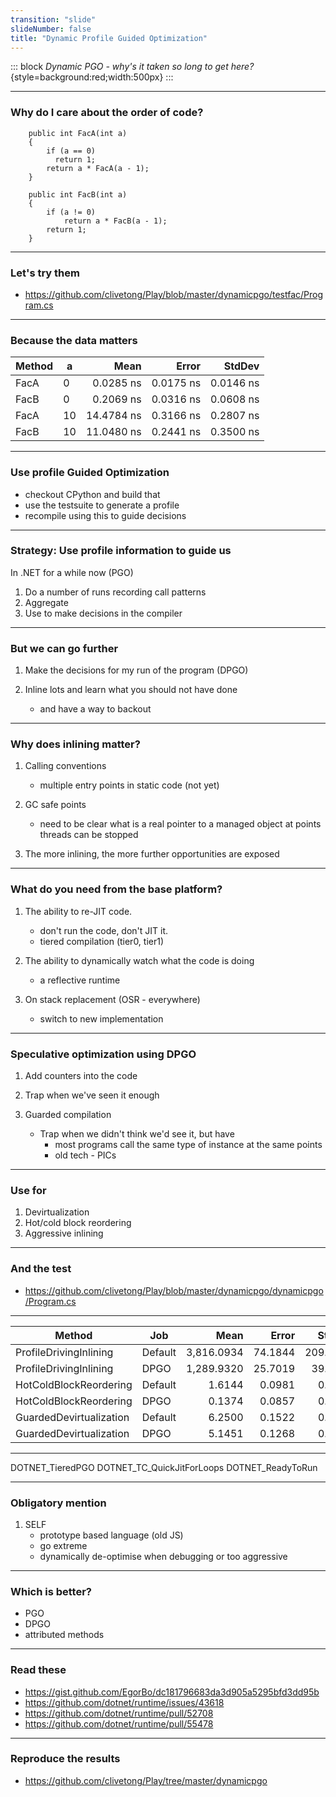 ```yaml
---
transition: "slide"
slideNumber: false
title: "Dynamic Profile Guided Optimization"
---
```


::: block
*Dynamic PGO - why's it taken so long to get here?* {style=background:red;width:500px}
::: 

---

### Why do I care about the order of code?

```
    public int FacA(int a)
    {
        if (a == 0)
          return 1;
        return a * FacA(a - 1);
    }

    public int FacB(int a)
    {
        if (a != 0)
            return a * FacB(a - 1);
        return 1;
    }
```

---


### Let's try them

- https://github.com/clivetong/Play/blob/master/dynamicpgo/testfac/Program.cs



---



### Because the data matters



| Method |  a |       Mean |     Error |    StdDev |
|------- |--- |-----------:|----------:|----------:|
|   FacA |  0 |  0.0285 ns | 0.0175 ns | 0.0146 ns |
|   FacB |  0 |  0.2069 ns | 0.0316 ns | 0.0608 ns |
|   FacA | 10 | 14.4784 ns | 0.3166 ns | 0.2807 ns |
|   FacB | 10 | 11.0480 ns | 0.2441 ns | 0.3500 ns |


---

### Use profile Guided Optimization


- checkout CPython and build that
- use the testsuite to generate a profile
- recompile using this to guide decisions

---


### Strategy: Use profile information to guide us

In .NET for a while now (PGO)

1. Do a number of runs recording call patterns
2. Aggregate
3. Use to make decisions in the compiler

---

### But we can go further

1. Make the decisions for my run of the program (DPGO)

2. Inline lots and learn what you should not have done
    - and have a way to backout


---

### Why does inlining matter?

1. Calling conventions
    - multiple entry points in static code (not yet)

2. GC safe points
    - need to be clear what is a real pointer to a managed object at points threads can be stopped

3. The more inlining, the more further opportunities are exposed


---


### What do you need from the base platform?

1.  The ability to re-JIT code.
    - don't run the code, don't JIT it.
    - tiered compilation (tier0, tier1)

2. The ability to dynamically watch what the code is doing
    - a reflective runtime

3. On stack replacement (OSR - everywhere)
    - switch to new implementation


---



### Speculative optimization using DPGO

1. Add counters into the code

2. Trap when we've seen it enough

3. Guarded compilation
   -  Trap when we didn't think we'd see it, but have  
        - most programs call the same type of instance at the same points 
        - old tech - PICs


---

### Use for

1. Devirtualization
2. Hot/cold block reordering
3. Aggressive inlining

---


### And the test

- https://github.com/clivetong/Play/blob/master/dynamicpgo/dynamicpgo/Program.cs


---



|                  Method |          Job |          Mean |      Error |      StdDev |
|------------------------ |------------- |--------------:|-----------:|------------:|
|  ProfileDrivingInlining | Default | 3,816.0934 | 74.1844 | 209.2385 |
|  ProfileDrivingInlining | DPGO | 1,289.9320 | 25.7019 |  39.2495 |
|  HotColdBlockReordering | Default|     1.6144 |  0.0981 |   0.1310 |
|  HotColdBlockReordering | DPGO |     0.1374 |  0.0857 |   0.0760 |
| GuardedDevirtualization | Default|     6.2500 |  0.1522 |   0.2277 |
| GuardedDevirtualization | DPGO |     5.1451 |  0.1268 |   0.1303 |


---



DOTNET_TieredPGO
DOTNET_TC_QuickJitForLoops
DOTNET_ReadyToRun


---

### Obligatory mention

1. SELF 
    - prototype based language (old JS)
    - go extreme
    - dynamically de-optimise when debugging or too aggressive

---

### Which is better?

- PGO 
- DPGO
- attributed methods

---


### Read these

- https://gist.github.com/EgorBo/dc181796683da3d905a5295bfd3dd95b
- https://github.com/dotnet/runtime/issues/43618
- https://github.com/dotnet/runtime/pull/52708
- https://github.com/dotnet/runtime/pull/55478

---

### Reproduce the results 

- https://github.com/clivetong/Play/tree/master/dynamicpgo
